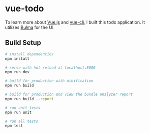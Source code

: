 # vue-todo

To learn more about [Vue.js](https://vuejs.org/) and [vue-cli](https://github.com/vuejs/vue-cli), I built 
this todo application. It utilizes [Bulma](http://bulma.io/) for the UI.

## Build Setup

``` bash
# install dependencies
npm install

# serve with hot reload at localhost:8080
npm run dev

# build for production with minification
npm run build

# build for production and view the bundle analyzer report
npm run build --report

# run unit tests
npm run unit

# run all tests
npm test
```